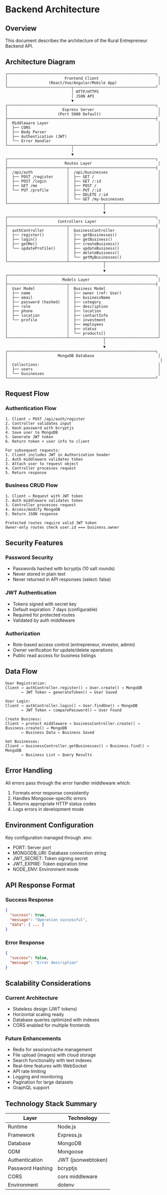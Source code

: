 # Backend Architecture

## Overview
This document describes the architecture of the Rural Entrepreneur Backend API.

## Architecture Diagram

```
┌─────────────────────────────────────────────────────────────────┐
│                         Frontend Client                          │
│                  (React/Vue/Angular/Mobile App)                  │
└────────────────────────────┬────────────────────────────────────┘
                             │ HTTP/HTTPS
                             │ JSON API
                             ▼
┌─────────────────────────────────────────────────────────────────┐
│                        Express Server                            │
│                      (Port 5000 Default)                         │
├─────────────────────────────────────────────────────────────────┤
│  Middleware Layer                                                │
│  ├── CORS                                                        │
│  ├── Body Parser                                                 │
│  ├── Authentication (JWT)                                        │
│  └── Error Handler                                               │
└────────────────────────────┬────────────────────────────────────┘
                             │
                             ▼
┌─────────────────────────────────────────────────────────────────┐
│                         Routes Layer                             │
├──────────────────────────┬──────────────────────────────────────┤
│  /api/auth               │  /api/businesses                      │
│  ├── POST /register      │  ├── GET /                            │
│  ├── POST /login         │  ├── GET /:id                         │
│  ├── GET /me             │  ├── POST /                           │
│  └── PUT /profile        │  ├── PUT /:id                         │
│                          │  ├── DELETE /:id                      │
│                          │  └── GET /my-businesses               │
└──────────────────────────┴───────────────┬───────────────────────┘
                                           │
                                           ▼
┌─────────────────────────────────────────────────────────────────┐
│                      Controllers Layer                           │
├──────────────────────────┬──────────────────────────────────────┤
│  authController          │  businessController                   │
│  ├── register()          │  ├── getBusinesses()                  │
│  ├── login()             │  ├── getBusiness()                    │
│  ├── getMe()             │  ├── createBusiness()                 │
│  └── updateProfile()     │  ├── updateBusiness()                 │
│                          │  ├── deleteBusiness()                 │
│                          │  └── getMyBusinesses()                │
└──────────────────────────┴───────────────┬───────────────────────┘
                                           │
                                           ▼
┌─────────────────────────────────────────────────────────────────┐
│                        Models Layer                              │
├──────────────────────────┬──────────────────────────────────────┤
│  User Model              │  Business Model                       │
│  ├── name                │  ├── owner (ref: User)                │
│  ├── email               │  ├── businessName                     │
│  ├── password (hashed)   │  ├── category                         │
│  ├── role                │  ├── description                      │
│  ├── phone               │  ├── location                         │
│  ├── location            │  ├── contactInfo                      │
│  └── profile             │  ├── investment                       │
│                          │  ├── employees                        │
│                          │  ├── status                           │
│                          │  └── products[]                       │
└──────────────────────────┴───────────────┬───────────────────────┘
                                           │
                                           ▼
┌─────────────────────────────────────────────────────────────────┐
│                      MongoDB Database                            │
│                                                                   │
│  Collections:                                                    │
│  ├── users                                                       │
│  └── businesses                                                  │
└─────────────────────────────────────────────────────────────────┘
```

## Request Flow

### Authentication Flow
```
1. Client → POST /api/auth/register
2. Controller validates input
3. Hash password with bcryptjs
4. Save user to MongoDB
5. Generate JWT token
6. Return token + user info to client

For subsequent requests:
1. Client includes JWT in Authorization header
2. Auth middleware validates token
3. Attach user to request object
4. Controller processes request
5. Return response
```

### Business CRUD Flow
```
1. Client → Request with JWT token
2. Auth middleware validates token
3. Controller processes request
4. Access/modify MongoDB
5. Return JSON response

Protected routes require valid JWT token
Owner-only routes check user.id === business.owner
```

## Security Features

### Password Security
- Passwords hashed with bcryptjs (10 salt rounds)
- Never stored in plain text
- Never returned in API responses (select: false)

### JWT Authentication
- Tokens signed with secret key
- Default expiration: 7 days (configurable)
- Required for protected routes
- Validated by auth middleware

### Authorization
- Role-based access control (entrepreneur, investor, admin)
- Owner verification for update/delete operations
- Public read access for business listings

## Data Flow

```
User Registration:
Client → authController.register() → User.create() → MongoDB
       ← JWT Token ← generateToken() ← User Saved

User Login:
Client → authController.login() → User.findOne() → MongoDB
       ← JWT Token ← comparePassword() ← User Found

Create Business:
Client → protect middleware → businessController.create() → Business.create() → MongoDB
       ← Business Data ← Business Saved

Get Businesses:
Client → businessController.getBusinesses() → Business.find() → MongoDB
       ← Business List ← Query Results
```

## Error Handling

All errors pass through the error handler middleware which:
1. Formats error response consistently
2. Handles Mongoose-specific errors
3. Returns appropriate HTTP status codes
4. Logs errors in development mode

## Environment Configuration

Key configuration managed through .env:
- PORT: Server port
- MONGODB_URI: Database connection string
- JWT_SECRET: Token signing secret
- JWT_EXPIRE: Token expiration time
- NODE_ENV: Environment mode

## API Response Format

### Success Response
```json
{
  "success": true,
  "message": "Operation successful",
  "data": { ... }
}
```

### Error Response
```json
{
  "success": false,
  "message": "Error description"
}
```

## Scalability Considerations

### Current Architecture
- Stateless design (JWT tokens)
- Horizontal scaling ready
- Database queries optimized with indexes
- CORS enabled for multiple frontends

### Future Enhancements
- Redis for session/cache management
- File upload (images) with cloud storage
- Search functionality with text indexes
- Real-time features with WebSocket
- API rate limiting
- Logging and monitoring
- Pagination for large datasets
- GraphQL support

## Technology Stack Summary

| Layer | Technology |
|-------|-----------|
| Runtime | Node.js |
| Framework | Express.js |
| Database | MongoDB |
| ODM | Mongoose |
| Authentication | JWT (jsonwebtoken) |
| Password Hashing | bcryptjs |
| CORS | cors middleware |
| Environment | dotenv |
